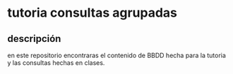 # tutoria consultas agrupadas 

## descripción 
en este repositorio encontraras el contenido de BBDD hecha para la tutoria y las consultas hechas en clases.